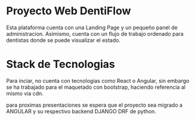 # Proyecto Web DentiFlow
Esta plataforma cuenta con una Landing Page y un pequeño panel de administracion. Asimismo, cuenta con un flujo de trabajo ordenado para dentistas
donde se puede visualizar el estado.

# Stack de Tecnologias
Para inciar, no cuenta con tecnologias como React o Angular, sin embargo se ha trabajado para el maquetado con bootstrap, haciendo referencia al mismo via cdn.

para proximas presentaciones se espera que el proyecto sea migrado a ANGULAR y su respectivo backend DJANGO DRF de python.